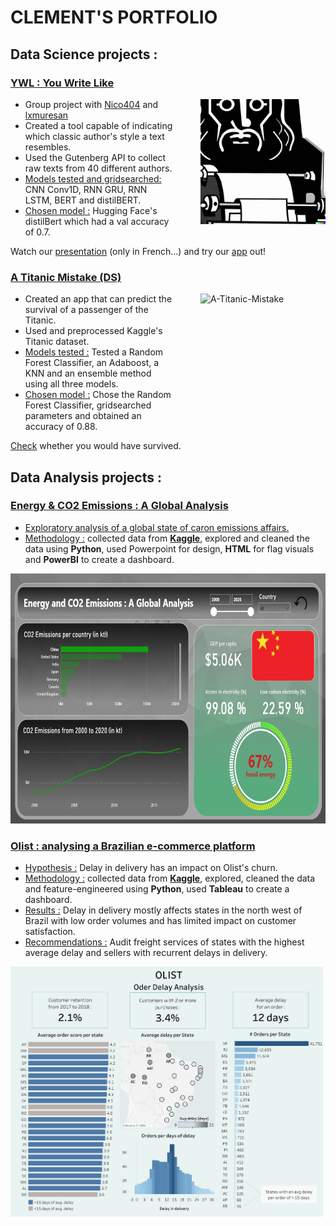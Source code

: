 # CLEMENT'S PORTFOLIO

## Data Science projects : 

### [YWL : You Write Like](https://github.com/Clement7991/ywl)
<a href="https://www.youtube.com/watch?v=5VZa8K2afMg&t=336s&ab_channel=PouetPouet">
  <img align="right" src="ywl.png" alt="YWL" width="200" style="margin-left: 40px;" />
</a>

* Group project with [Nico404](https://github.com/Nico404) and [lxmuresan](https://github.com/lxmuresan)
* Created a tool capable of indicating which classic author's style a text resembles.
* Used the Gutenberg API to collect raw texts from 40 different authors.
* <ins>Models tested and gridsearched:</ins> CNN Conv1D, RNN GRU, RNN LSTM, BERT and distilBERT.
* <ins>Chosen model :</ins> Hugging Face's distilBert which had a val accuracy of 0.7.

Watch our [presentation](https://www.youtube.com/watch?v=5VZa8K2afMg&ab_channel=PouetPouet) (only in French...) and try our [app](https://youwritelike.streamlit.app) out!


### [A Titanic Mistake (DS)](https://github.com/Clement7991/Titanic-hw)
<img align="right" src="https://images.rawpixel.com/image_800/cHJpdmF0ZS9sci9pbWFnZXMvd2Vic2l0ZS8yMDIzLTAzL3drMjk5MDc4OS1pbWFnZS5qcGc.jpg" alt="A-Titanic-Mistake" width="200" height="200" style="margin-left: 40px;" />

* Created an app that can predict the survival of a passenger of the Titanic.
* Used and preprocessed Kaggle's Titanic dataset.
* <ins>Models tested :</ins> Tested a Random Forest Classifier, an Adaboost, a KNN and an ensemble method using all three models.
* <ins>Chosen model :</ins> Chose the Random Forest Classifier, gridsearched parameters and obtained an accuracy of 0.88.

[Check](https://titanic-mistake.streamlit.app/) whether you would have survived. 


## Data Analysis projects : 

### [Energy & CO2 Emissions : A Global Analysis](https://app.powerbi.com/groups/me/reports/c6def853-a898-4400-b343-7679df12a3d7?ctid=dbf392d3-8e2b-4202-b4f9-e05692d171aa&pbi_source=linkShare&bookmarkGuid=c8a365c8-9441-4eea-ae85-15ff9459e103)

* <ins>Exploratory analysis of a global state of caron emissions affairs.
* <ins>Methodology :</ins> collected data from [**Kaggle**](https://www.kaggle.com/datasets/anshtanwar/global-data-on-sustainable-energy), explored and cleaned the data using **Python**, used Powerpoint for design, **HTML** for flag visuals and **PowerBI** to create a dashboard.

<a href="https://app.powerbi.com/groups/me/reports/c6def853-a898-4400-b343-7679df12a3d7?ctid=dbf392d3-8e2b-4202-b4f9-e05692d171aa&pbi_source=linkShare&bookmarkGuid=c8a365c8-9441-4eea-ae85-15ff9459e103">
  <img src="Energy and emission dB.png" alt="Energy and Emissions Dashboard" width="700" height="400">
</a>


### [Olist : analysing a Brazilian e-commerce platform](https://olist.com/pt-br/)

* <ins>Hypothesis :</ins> Delay in delivery has an impact on Olist's churn.
* <ins>Methodology :</ins> collected data from [**Kaggle**](https://www.kaggle.com/datasets/olistbr/brazilian-ecommerce), explored, cleaned the data and feature-engineered using **Python**, used **Tableau** to create a dashboard.
* <ins>Results :</ins> Delay in delivery mostly affects states in the north west of Brazil with low order volumes and has limited impact on customer satisfaction. 
* <ins>Recommendations :</ins> Audit freight services of states with the highest average delay and sellers with recurrent delays in delivery.

<img src="Olist Dashboard (7).png" alt="Olist Dashboard" width="500" height="400">
